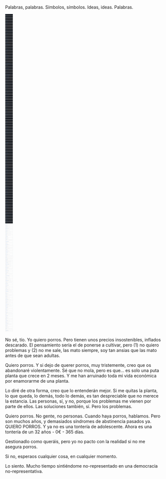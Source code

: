Palabras, palabras. Símbolos, símbolos. Ideas, ideas. Palabras.

![./todos_los_proyectos_de_github.png](./todos_los_proyectos_de_github.png)

No sé, tío. Yo quiero porros. Pero tienen unos precios insostenibles, inflados descarado. El pensamiento sería el de ponerse a cultivar, pero (1) no quiero problemas y (2) no me sale, las mato siempre, soy tan ansias que las mato antes de que sean adultas.

Quiero porros. Y si dejo de querer porros, muy tristemente, creo que os abandonaré violentamente. Sé que no mola, pero es que... es solo una puta planta que crece en 2 meses. Y me han arruinado toda mi vida económica por enamorarme de una planta.

Lo diré de otra forma, creo que lo entenderán mejor. Si me quitas la planta, lo que queda, lo demás, todo lo demás, es tan despreciable que no merece la estancia. Las personas, sí, y no, porque los problemas me vienen por parte de ellos. Las soluciones también, sí. Pero los problemas.

Quiero porros. No gente, no personas. Cuando haya porros, hablamos. Pero son muchos años, y demasiados síndromes de abstinencia pasados ya. QUIERO PORROS. Y ya no es una tontería de adolescente. Ahora es una tontería de un 32 años - 0€ - 365 días.

Gestionadlo como queráis, pero yo no pacto con la realidad si no me asegura porros.

Si no, esperaos cualquier cosa, en cualquier momento.

Lo siento. Mucho tiempo sintiéndome no-representado en una democracia no-representativa.
